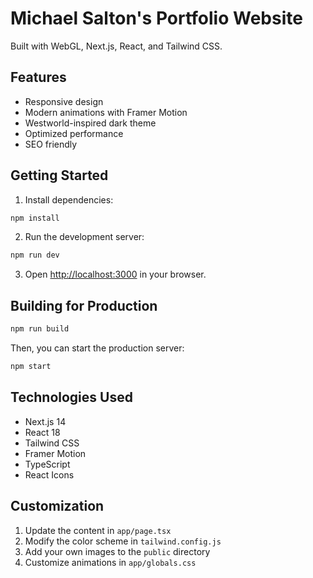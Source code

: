 # Michael Salton's Portfolio Website

Built with WebGL, Next.js, React, and Tailwind CSS.

## Features

- Responsive design
- Modern animations with Framer Motion
- Westworld-inspired dark theme
- Optimized performance
- SEO friendly

## Getting Started

1. Install dependencies:
```bash
npm install
```

2. Run the development server:
```bash
npm run dev
```

3. Open [http://localhost:3000](http://localhost:3000) in your browser.

## Building for Production

```bash
npm run build
```

Then, you can start the production server:

```bash
npm start
```

## Technologies Used

- Next.js 14
- React 18
- Tailwind CSS
- Framer Motion
- TypeScript
- React Icons

## Customization

1. Update the content in `app/page.tsx`
2. Modify the color scheme in `tailwind.config.js`
3. Add your own images to the `public` directory
4. Customize animations in `app/globals.css` 